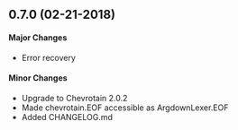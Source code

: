 ## 0.7.0 (02-21-2018)

#### Major Changes

 - Error recovery

#### Minor Changes

- Upgrade to Chevrotain 2.0.2
- Made chevrotain.EOF accessible as ArgdownLexer.EOF
- Added CHANGELOG.md